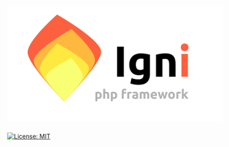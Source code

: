 # ![Igni logo](https://github.com/igniphp/common/blob/master/logo/full.svg)

[![License: MIT](https://img.shields.io/badge/License-MIT-yellow.svg)](./LICENSE)
